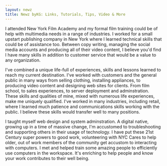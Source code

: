 ```yaml
--- 
layout: newz 
title: Newz byKG: Links, Tutorials, Tips, Video & More 
---
```


I attended New York Film Academy and my formal film training could be of help with multimedia needs in a range of industries. I worked for a small upstart publishing company in New York where I learned technical skills that could be of assistance too. Between copy writing, managing the social media accounts and producing all of their video content, I believe you'd find I have many skills in addition to customer service that would be a value to any organization.</p>

I've combined a unique life-full of experiences, skills and lessons learned to reach my current destination. I've worked with customers and the general public in many ways from selling clothing, installing appliances, to producing video content and designing web sites for clients. From film school, to sales experiences, to server deployment and adminstration. These skills and qualities of mine, mixed with numerous life experiences, make me uniquely qualified. I've worked in many industries, including retail, where I learned much patience and communications skills working with the public. I believe these skills would transfer well to many positions.

I taught myself web design and system adminstration. A digital native, growing up in a time of massive change, I'm accustomed to troubleshooting and supporting others in their usage of technology. I have put these 21st Century super powers to good work, volunteering with NYC Cares to help older, out of work members of the community get accustom to interacting with computers. I met and helped train some amazing people to efficiently use computers in the workspace. It's enriching to help people and know your work contributes to their well being.


